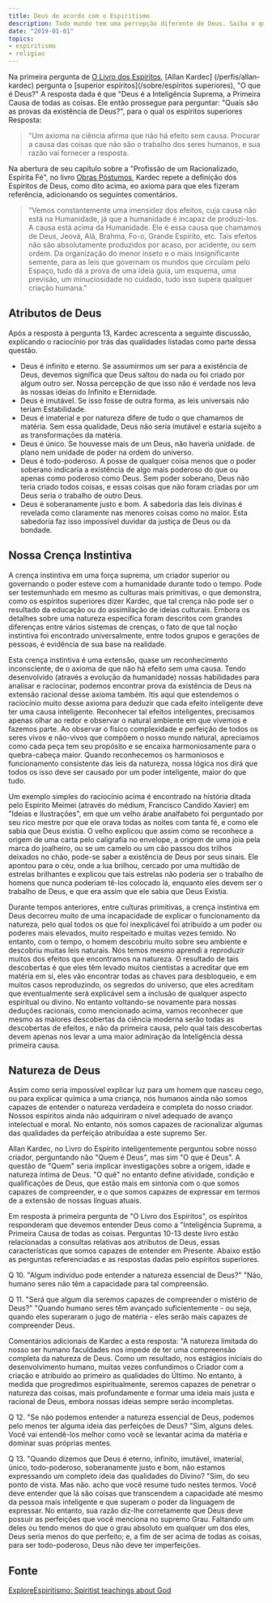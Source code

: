 ```yaml
---
title: Deus de acordo com o Espiritismo
description: Todo mundo tem uma percepção diferente de Deus. Saiba o que o Espiritismo nos ensina sobre isso.
date: "2019-01-01"
topics:
- espiritismo
- religiao
---
```


Na primeira pergunta de [O Livro dos Espíritos](/livros/allan-kardec/spirits-book),
[Allan Kardec] (/perfis/allan-kardec) pergunta o [superior
espíritos](/sobre/espíritos superiores), "O que é Deus?" A resposta dada é que "Deus
é a Inteligência Suprema, a Primeira Causa de todas as coisas.  Ele então prossegue
para perguntar: "Quais são as provas da existência de Deus?", para o qual os espíritos superiores
Resposta:
> "Um axioma na ciência afirma que não há efeito sem causa.  Procurar
> a causa das coisas que não são o trabalho dos seres humanos, e sua razão
> vai fornecer a resposta.

Na abertura de seu capítulo sobre a "Profissão de um Racionalizado, Espírita
Fé", no livro [Obras Póstumos](/livros/allan-kardec/posthomous-works),
Kardec repete a definição dos Espíritos de Deus, como dito acima, eo axioma para
que eles fizeram referência, adicionando os seguintes comentários. 

> "Vemos constantemente uma imensidez dos efeitos, cuja causa não está na Humanidade,
> já que a humanidade é incapaz de produzi-los. A causa está acima da Humanidade. Ele
> é essa causa que chamamos de Deus, Jeová, Alá, Brahma, Fo-o, Grande Espírito, etc.
> Tais efeitos não são absolutamente produzidos por acaso, por acidente, ou sem
> ordem. Da organização do menor inseto e o mais insignificante
> semente, para as leis que governam os mundos que circulam pelo Espaço,
> tudo dá a prova de uma ideia guia, um esquema, uma previsão, um
> minuciosidade no cuidado, tudo isso supera qualquer criação humana."

## Atributos de Deus
Após a resposta à pergunta 13, Kardec acrescenta a seguinte discussão,
explicando o raciocínio por trás das qualidades listadas como parte dessa questão.

* Deus é infinito e eterno.  Se assumirmos um ser para a existência de Deus, devemos
  significa que Deus saltou do nada ou foi criado por algum outro ser.
  Nossa percepção de que isso não é verdade nos leva às nossas ideias do Infinito e
  Eternidade.
* Deus é imutável.  Se isso fosse de outra forma, as leis universais não teriam
  Estabilidade.
* Deus é imaterial e por natureza difere de tudo o que chamamos de matéria.
  Sem essa qualidade, Deus não seria imutável e estaria sujeito a
  as transformações da matéria.
* Deus é único.  Se houvesse mais de um Deus, não haveria unidade.
  de plano nem unidade de poder na ordem do universo.
* Deus é todo-poderoso.  A posse de qualquer coisa menos que o poder soberano
  indicaria a existência de algo mais poderoso do que ou apenas como
  poderoso como Deus.  Sem poder soberano, Deus não teria criado todos
  coisas, e essas coisas que não foram criadas por um Deus seria o
  trabalho de outro Deus.
* Deus é soberanamente justo e bom. A sabedoria das leis divinas é revelada como
  claramente nas menores coisas como no maior.  Esta sabedoria faz isso
  impossível duvidar da justiça de Deus ou da bondade.  

## Nossa Crença Instintiva
A crença instintiva em uma força suprema, um criador superior ou governando o
poder esteve com a humanidade durante todo o tempo. Pode ser testemunhado em
mesmo as culturas mais primitivas, o que demonstra, como os espíritos superiores
dizer Kardec, que tal crença não pode ser o resultado da educação ou do
assimilação de ideias culturais.  Embora os detalhes sobre uma natureza
específica foram descritos com grandes diferenças entre vários sistemas de
crenças, o fato de que tal noção instintiva foi encontrado universalmente, entre
todos grupos e gerações de pessoas, é evidência de sua base na realidade.

Esta crença instintiva é uma extensão, quase um reconhecimento inconsciente, de
o axioma de que não há efeito sem uma causa.  Tendo desenvolvido (através a
evolução da humanidade) nossas habilidades para analisar e raciocinar, podemos
encontrar prova da existência de Deus na extensão racional desse axioma também.
Itis aqui que estendemos o raciocínio muito desse axioma para deduzir que cada
efeito inteligente deve ter uma causa inteligente.   Reconhecer tal efeitos
inteligentes, precisamos apenas olhar ao redor e observar o natural ambiente em
que vivemos e fazemos parte.  Ao observar o físico complexidade e perfeição de
todos os seres vivos e não-vivos que compõem o nosso mundo natural, apreciamos
como cada peça tem seu propósito e se encaixa harmoniosamente para o
quebra-cabeça maior.  Quando reconhecemos os harmoniosos e funcionamento
consistente das leis da natureza, nossa lógica nos dirá que todos os isso deve
ser causado por um poder inteligente, maior do que tudo. 

Um exemplo simples do raciocínio acima é encontrado na história ditada pelo
Espírito Meimei (através do médium, Francisco Candido Xavier) em "Ideias e
Ilustrações", em que um velho árabe analfabeto foi perguntado por seu rico
mestre por que ele orava todas as noites com tanta fé, e como ele sabia que Deus
existia.  O velho explicou que assim como se reconhece a origem de uma carta
pelo caligrafia no envelope, a origem de uma joia pela marca do joalheiro, ou se
um camelo ou um cão passou dos trilhos deixados no chão, pode-se saber a
existência de Deus por seus sinais.   Ele apontou para o céu, onde a lua
brilhou, cercado por uma multidão de estrelas brilhantes e explicou que tais
estrelas não poderia ser o trabalho de homens que nunca poderiam tê-los colocado
lá, enquanto eles devem ser o trabalho de Deus, e que era assim que ele sabia
que Deus Existia.

Durante tempos anteriores, entre culturas primitivas, a crença instintiva em
Deus decorreu muito de uma incapacidade de explicar o funcionamento da natureza,
pelo qual todos os que foi inexplicável foi atribuído a um poder ou poderes mais
elevados, muito respeitado e muitas vezes temido.  No entanto, com o tempo, o
homem descobriu muito sobre seu ambiente e descobriu muitas leis naturais.  Nós
temos mesmo aprendi a reproduzir muitos dos efeitos que encontramos na natureza.
O resultado de tais descobertas é que eles têm levado muitos cientistas a
acreditar que em matéria em si, eles vão encontrar todas as chaves para
desbloqueio, e em muitos casos reproduzindo, os segredos do universo, que eles
acreditam que eventualmente será explicável sem a inclusão de qualquer aspecto
espiritual ou divino.  No entanto voltando-se novamente para nossas deduções
racionais, como mencionado acima, vamos reconhecer que mesmo as maiores
descobertas da ciência moderna serão todas as descobertas de efeitos, e não da
primeira causa, pelo qual tais descobertas devem apenas nos levar a uma maior
admiração da Inteligência dessa primeira causa.  

## Natureza de Deus
Assim como seria impossível explicar luz para um homem que nasceu cego, ou para
explicar química a uma criança, nós humanos ainda não somos capazes de entender
o natureza verdadeira e completa do nosso criador.  Nossos espíritos ainda não
adquiriram o nível adequado de avanço intelectual e moral.  No entanto, nós
somos capazes de racionalizar algumas das qualidades da perfeição atribuídaa a
este supremo Ser.

Allan Kardec, no Livro do Espírito inteligentemente perguntou sobre nosso
criador, perguntando não "Quem é Deus", mas sim "O que é Deus".  A questão de
"Quem" seria implicar investigações sobre a origem, idade e natureza íntima de
Deus.  "O quê" no entanto define atividade, condição e qualificações de Deus,
que estão mais em sintonia com o que somos capazes de compreender, e o que somos
capazes de expressar em termos de a extensão de nossas línguas atuais.

Em resposta à primeira pergunta de "O Livro dos Espíritos", os espíritos
responderam que devemos entender Deus como a "Inteligência Suprema, a Primeira
Causa de todas as coisas.  Perguntas 10-13 deste livro estão relacionadas a
consultas relativas aos atributos de Deus, essas características que somos
capazes de entender em Presente.  Abaixo estão as perguntas referenciadas e as
respostas dadas pelo espíritos superiores.

Q 10. "Algum indivíduo pode entender a natureza essencial de Deus?" "Não, humano
seres não têm a capacidade para tal compreensão.

Q 11. "Será que algum dia seremos capazes de compreender o mistério de Deus?"
"Quando humano seres têm avançado suficientemente - ou seja, quando eles
superaram o jugo de matéria - eles serão mais capazes de compreender Deus.

Comentários adicionais de Kardec a esta resposta: "A natureza limitada do nosso
ser humano faculdades nos impede de ter uma compreensão completa da natureza de
Deus.  Como um resultado, nos estágios iniciais do desenvolvimento humano,
muitas vezes confundimos o Criador com a criação e atribuído ao primeiro as
qualidades do Último.  No entanto, à medida que progredimos espiritualmente,
seremos capazes de penetrar o natureza das coisas, mais profundamente e formar
uma ideia mais justa e racional de Deus, embora nossas ideias sempre serão
incompletas.

Q 12. "Se não podemos entender a natureza essencial de Deus, podemos pelo menos
ter alguma ideia das perfeições de Deus? "Sim, alguns deles. Você vai
entendê-los melhor como você se levantar acima da matéria e dominar suas
próprias mentes.

Q 13. "Quando dizemos que Deus é eterno, infinito, imutável, imaterial, único,
todo-poderoso, soberanamente justo e bom, não estamos expressando um completo
ideia das qualidades do Divino? "Sim, do seu ponto de vista. Mas não.  acho que
você resume tudo nestes termos. Você deve entender que lá são coisas que
transcendem a capacidade até mesmo da pessoa mais inteligente e que superam o
poder da linguagem de expressar. No entanto, sua razão diz-lhe corretamente que
Deus deve possuir as perfeições que você menciona no supremo Grau. Faltando um
deles ou tendo menos do que o grau absoluto em qualquer um dos eles, Deus seria
menos do que perfeito; e, a fim de ser acima de todas as coisas, para ser
todo-poderoso, Deus não deve ter imperfeições. 

## Fonte
[ExploreEspiritismo: Spiritist teachings about God](//www.explorespiritism.com/religiongod_what%20is%20god.htm)

